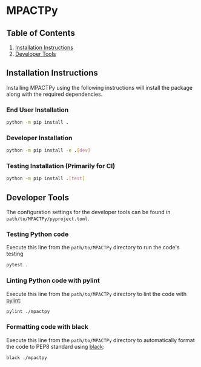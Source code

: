 # MPACTPy

## Table of Contents
1. [Installation Instructions](#installation-instructions)
2. [Developer Tools](#developer-tools)

## Installation Instructions
Installing MPACTPy using the following instructions will install the package along with the required dependencies.

### End User Installation 
```bash
python -m pip install .
```
### Developer Installation
```bash
python -m pip install -e .[dev]
```
### Testing Installation (Primarily for CI)
```bash
python -m pip install .[test]
```

## Developer Tools
The configuration settings for the developer tools can be found in `path/to/MPACTPy/pyproject.toml`.

### Testing Python code
Execute this line from the `path/to/MPACTPy` directory to run the code's testing
```bash
pytest .
```

### Linting Python code with pylint
Execute this line from the `path/to/MPACTPy` directory to lint the code with [pylint](https://pypi.org/project/pylint/):
```bash
pylint ./mpactpy
```

### Formatting code with black
Execute this line from the `path/to/MPACTPy` directory to automatically format the code to PEP8 standard using [black](https://pypi.org/project/black/):
```bash
black ./mpactpy
```


